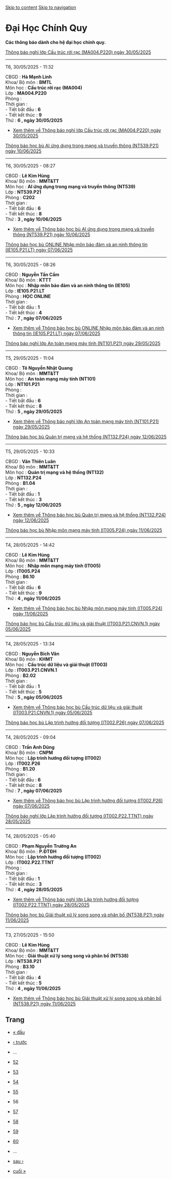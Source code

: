 [Skip to content](https://daa.uit.edu.vn/thongbaochinhquy?page=55#main)
 [Skip to navigation](https://daa.uit.edu.vn/thongbaochinhquy?page=55#main-nav)

Đại Học Chính Quy
=================

**Các thông báo dành cho hệ đại học chính quy.**

[Thông báo nghỉ lớp Cấu trúc rời rạc (MA004.P220) ngày 30/05/2025](https://daa.uit.edu.vn/node/35577)

------------------------------------------------------------------------------------------------------

T6, 30/05/2025 - 11:32

CBGD : **Hà Mạnh Linh**  
Khoa/ Bộ môn : **BMTL**  
Môn học : **Cấu trúc rời rạc (MA004)**  
Lớp : **MA004.P220**  
Phòng :  
Thời gian :  
\- Tiết bắt đầu : **6**  
\- Tiết kết thúc : **9**  
Thứ : **6 , ngày 30/05/2025**

*   [Xem thêm về Thông báo nghỉ lớp Cấu trúc rời rạc (MA004.P220) ngày 30/05/2025](https://daa.uit.edu.vn/node/35577 "Thông báo nghỉ lớp Cấu trúc rời rạc (MA004.P220) ngày 30/05/2025")
    

[Thông báo học bù AI ứng dụng trong mạng và truyền thông (NT539.P21) ngày 10/06/2025](https://daa.uit.edu.vn/node/35572)

-------------------------------------------------------------------------------------------------------------------------

T6, 30/05/2025 - 08:27

CBGD : **Lê Kim Hùng**  
Khoa/ Bộ môn : **MMT&TT**  
Môn học : **AI ứng dụng trong mạng và truyền thông (NT539)**  
Lớp : **NT539.P21**  
Phòng : **C202**  
Thời gian :  
\- Tiết bắt đầu : **6**  
\- Tiết kết thúc : **8**  
Thứ : **3 , ngày 10/06/2025**

*   [Xem thêm về Thông báo học bù AI ứng dụng trong mạng và truyền thông (NT539.P21) ngày 10/06/2025](https://daa.uit.edu.vn/node/35572 "Thông báo học bù AI ứng dụng trong mạng và truyền thông (NT539.P21) ngày 10/06/2025")
    

[Thông báo học bù ONLINE Nhập môn bảo đảm và an ninh thông tin (IE105.P21.LT) ngày 07/06/2025](https://daa.uit.edu.vn/node/35567)

----------------------------------------------------------------------------------------------------------------------------------

T6, 30/05/2025 - 08:26

CBGD : **Nguyễn Tấn Cầm**  
Khoa/ Bộ môn : **KTTT**  
Môn học : **Nhập môn bảo đảm và an ninh thông tin (IE105)**  
Lớp : **IE105.P21.LT**  
Phòng : **HỌC ONLINE**  
Thời gian :  
\- Tiết bắt đầu : **1**  
\- Tiết kết thúc : **4**  
Thứ : **7 , ngày 07/06/2025**

*   [Xem thêm về Thông báo học bù ONLINE Nhập môn bảo đảm và an ninh thông tin (IE105.P21.LT) ngày 07/06/2025](https://daa.uit.edu.vn/node/35567 "Thông báo học bù ONLINE Nhập môn bảo đảm và an ninh thông tin (IE105.P21.LT) ngày 07/06/2025")
    

[Thông báo nghỉ lớp An toàn mạng máy tính (NT101.P21) ngày 29/05/2025](https://daa.uit.edu.vn/node/35562)

----------------------------------------------------------------------------------------------------------

T5, 29/05/2025 - 11:04

CBGD : **Tô Nguyễn Nhật Quang**  
Khoa/ Bộ môn : **MMT&TT**  
Môn học : **An toàn mạng máy tính (NT101)**  
Lớp : **NT101.P21**  
Phòng :  
Thời gian :  
\- Tiết bắt đầu : **6**  
\- Tiết kết thúc : **8**  
Thứ : **5 , ngày 29/05/2025**

*   [Xem thêm về Thông báo nghỉ lớp An toàn mạng máy tính (NT101.P21) ngày 29/05/2025](https://daa.uit.edu.vn/node/35562 "Thông báo nghỉ lớp An toàn mạng máy tính (NT101.P21) ngày 29/05/2025")
    

[Thông báo học bù Quản trị mạng và hệ thống (NT132.P24) ngày 12/06/2025](https://daa.uit.edu.vn/node/35557)

------------------------------------------------------------------------------------------------------------

T5, 29/05/2025 - 10:33

CBGD : **Văn Thiên Luân**  
Khoa/ Bộ môn : **MMT&TT**  
Môn học : **Quản trị mạng và hệ thống (NT132)**  
Lớp : **NT132.P24**  
Phòng : **B1.04**  
Thời gian :  
\- Tiết bắt đầu : **1**  
\- Tiết kết thúc : **3**  
Thứ : **5 , ngày 12/06/2025**

*   [Xem thêm về Thông báo học bù Quản trị mạng và hệ thống (NT132.P24) ngày 12/06/2025](https://daa.uit.edu.vn/node/35557 "Thông báo học bù Quản trị mạng và hệ thống (NT132.P24) ngày 12/06/2025")
    

[Thông báo học bù Nhập môn mạng máy tính (IT005.P24) ngày 11/06/2025](https://daa.uit.edu.vn/node/35552)

---------------------------------------------------------------------------------------------------------

T4, 28/05/2025 - 14:42

CBGD : **Lê Kim Hùng**  
Khoa/ Bộ môn : **MMT&TT**  
Môn học : **Nhập môn mạng máy tính (IT005)**  
Lớp : **IT005.P24**  
Phòng : **B6.10**  
Thời gian :  
\- Tiết bắt đầu : **6**  
\- Tiết kết thúc : **9**  
Thứ : **4 , ngày 11/06/2025**

*   [Xem thêm về Thông báo học bù Nhập môn mạng máy tính (IT005.P24) ngày 11/06/2025](https://daa.uit.edu.vn/node/35552 "Thông báo học bù Nhập môn mạng máy tính (IT005.P24) ngày 11/06/2025")
    

[Thông báo học bù Cấu trúc dữ liệu và giải thuật (IT003.P21.CNVN.1) ngày 05/06/2025](https://daa.uit.edu.vn/node/35542)

------------------------------------------------------------------------------------------------------------------------

T4, 28/05/2025 - 13:34

CBGD : **Nguyễn Bích Vân**  
Khoa/ Bộ môn : **KHMT**  
Môn học : **Cấu trúc dữ liệu và giải thuật (IT003)**  
Lớp : **IT003.P21.CNVN.1**  
Phòng : **B2.02**  
Thời gian :  
\- Tiết bắt đầu : **1**  
\- Tiết kết thúc : **5**  
Thứ : **5 , ngày 05/06/2025**

*   [Xem thêm về Thông báo học bù Cấu trúc dữ liệu và giải thuật (IT003.P21.CNVN.1) ngày 05/06/2025](https://daa.uit.edu.vn/node/35542 "Thông báo học bù Cấu trúc dữ liệu và giải thuật (IT003.P21.CNVN.1) ngày 05/06/2025")
    

[Thông báo học bù Lập trình hướng đối tượng (IT002.P26) ngày 07/06/2025](https://daa.uit.edu.vn/node/35537)

------------------------------------------------------------------------------------------------------------

T4, 28/05/2025 - 09:04

CBGD : **Trần Anh Dũng**  
Khoa/ Bộ môn : **CNPM**  
Môn học : **Lập trình hướng đối tượng (IT002)**  
Lớp : **IT002.P26**  
Phòng : **B1.20**  
Thời gian :  
\- Tiết bắt đầu : **6**  
\- Tiết kết thúc : **8**  
Thứ : **7 , ngày 07/06/2025**

*   [Xem thêm về Thông báo học bù Lập trình hướng đối tượng (IT002.P26) ngày 07/06/2025](https://daa.uit.edu.vn/node/35537 "Thông báo học bù Lập trình hướng đối tượng (IT002.P26) ngày 07/06/2025")
    

[Thông báo nghỉ lớp Lập trình hướng đối tượng (IT002.P22.TTNT) ngày 28/05/2025](https://daa.uit.edu.vn/node/35532)

-------------------------------------------------------------------------------------------------------------------

T4, 28/05/2025 - 05:40

CBGD : **Phạm Nguyễn Trường An**  
Khoa/ Bộ môn : **P.ĐTĐH**  
Môn học : **Lập trình hướng đối tượng (IT002)**  
Lớp : **IT002.P22.TTNT**  
Phòng :  
Thời gian :  
\- Tiết bắt đầu : **1**  
\- Tiết kết thúc : **3**  
Thứ : **4 , ngày 28/05/2025**

*   [Xem thêm về Thông báo nghỉ lớp Lập trình hướng đối tượng (IT002.P22.TTNT) ngày 28/05/2025](https://daa.uit.edu.vn/node/35532 "Thông báo nghỉ lớp Lập trình hướng đối tượng (IT002.P22.TTNT) ngày 28/05/2025")
    

[Thông báo học bù Giải thuật xử lý song song và phân bố (NT538.P21) ngày 11/06/2025](https://daa.uit.edu.vn/node/35527)

------------------------------------------------------------------------------------------------------------------------

T3, 27/05/2025 - 15:50

CBGD : **Lê Kim Hùng**  
Khoa/ Bộ môn : **MMT&TT**  
Môn học : **Giải thuật xử lý song song và phân bố (NT538)**  
Lớp : **NT538.P21**  
Phòng : **B3.10**  
Thời gian :  
\- Tiết bắt đầu : **4**  
\- Tiết kết thúc : **5**  
Thứ : **4 , ngày 11/06/2025**

*   [Xem thêm về Thông báo học bù Giải thuật xử lý song song và phân bố (NT538.P21) ngày 11/06/2025](https://daa.uit.edu.vn/node/35527 "Thông báo học bù Giải thuật xử lý song song và phân bố (NT538.P21) ngày 11/06/2025")
    

Trang
-----

*   [« đầu](https://daa.uit.edu.vn/thongbaochinhquy "Đến trang đầu tiên")
    
*   [‹ trước](https://daa.uit.edu.vn/thongbaochinhquy?page=54 "Đến trang kế trước")
    
*   …
*   [52](https://daa.uit.edu.vn/thongbaochinhquy?page=51 "Đến trang 52")
    
*   [53](https://daa.uit.edu.vn/thongbaochinhquy?page=52 "Đến trang 53")
    
*   [54](https://daa.uit.edu.vn/thongbaochinhquy?page=53 "Đến trang 54")
    
*   [55](https://daa.uit.edu.vn/thongbaochinhquy?page=54 "Đến trang 55")
    
*   56
*   [57](https://daa.uit.edu.vn/thongbaochinhquy?page=56 "Đến trang 57")
    
*   [58](https://daa.uit.edu.vn/thongbaochinhquy?page=57 "Đến trang 58")
    
*   [59](https://daa.uit.edu.vn/thongbaochinhquy?page=58 "Đến trang 59")
    
*   [60](https://daa.uit.edu.vn/thongbaochinhquy?page=59 "Đến trang 60")
    
*   …
*   [sau ›](https://daa.uit.edu.vn/thongbaochinhquy?page=56 "Đến trang kế sau")
    
*   [cuối »](https://daa.uit.edu.vn/thongbaochinhquy?page=1907 "Đến trang cuối cùng")
